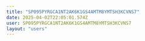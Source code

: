 ```yaml
---
title: "SP095PYRGCA1NT2AK6K1GS4AMTM8YMTSH3KCVNS7"
date: 2025-04-02T22:05:01.574Z
user: SP095PYRGCA1NT2AK6K1GS4AMTM8YMTSH3KCVNS7
layout: "users"
---
```

    